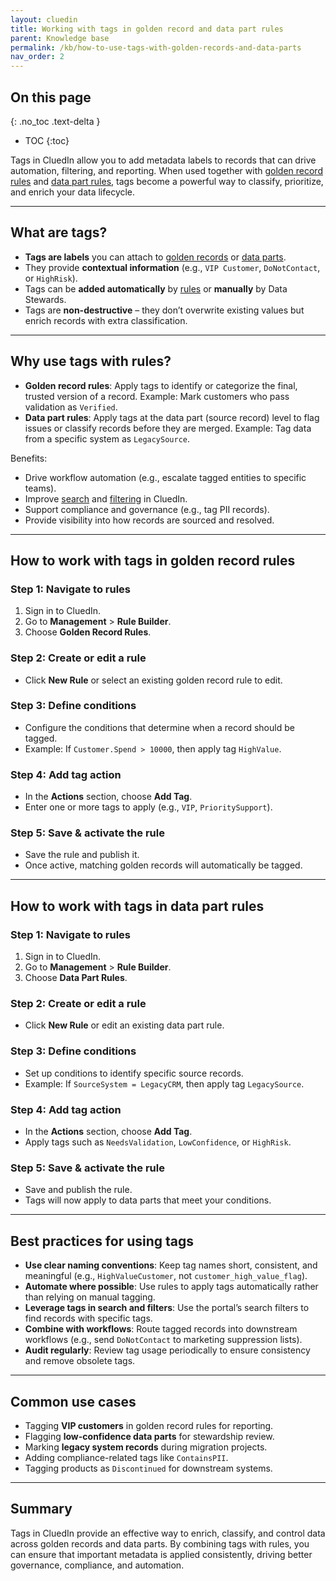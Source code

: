 ```yaml
---
layout: cluedin
title: Working with tags in golden record and data part rules
parent: Knowledge base
permalink: /kb/how-to-use-tags-with-golden-records-and-data-parts
nav_order: 2
---
```


## On this page
{: .no_toc .text-delta }
- TOC
{:toc}

Tags in CluedIn allow you to add metadata labels to records that can drive automation, filtering, and reporting. When used together with [golden record rules](/management/rules/rule-types#golden-record-rules) and [data part rules](/management/rules/rule-types#data-parts-rules), tags become a powerful way to classify, prioritize, and enrich your data lifecycle.

---

## What are tags?

- **Tags are labels** you can attach to [golden records](/key-terms-and-features/golden-records) or [data parts](/key-terms-and-features/data-life-cycle).  
- They provide **contextual information** (e.g., `VIP Customer`, `DoNotContact`, or `HighRisk`).  
- Tags can be **added automatically** by [rules](/management/rules) or **manually** by Data Stewards.  
- Tags are **non-destructive** – they don’t overwrite existing values but enrich records with extra classification.

---

## Why use tags with rules?

- **Golden record rules**: Apply tags to identify or categorize the final, trusted version of a record. Example: Mark customers who pass validation as `Verified`.  
- **Data part rules**: Apply tags at the data part (source record) level to flag issues or classify records before they are merged. Example: Tag data from a specific system as `LegacySource`.  

Benefits:  
- Drive workflow automation (e.g., escalate tagged entities to specific teams).  
- Improve [search](/key-terms-and-features/search) and [filtering](/key-terms-and-features/filters) in CluedIn.  
- Support compliance and governance (e.g., tag PII records).  
- Provide visibility into how records are sourced and resolved.

---

## How to work with tags in golden record rules

### Step 1: Navigate to rules
1. Sign in to CluedIn.  
2. Go to **Management** > **Rule Builder**.  
3. Choose **Golden Record Rules**.  

### Step 2: Create or edit a rule
- Click **New Rule** or select an existing golden record rule to edit.  

### Step 3: Define conditions
- Configure the conditions that determine when a record should be tagged.  
- Example: If `Customer.Spend > 10000`, then apply tag `HighValue`.  

### Step 4: Add tag action
- In the **Actions** section, choose **Add Tag**.  
- Enter one or more tags to apply (e.g., `VIP`, `PrioritySupport`).  

### Step 5: Save & activate the rule
- Save the rule and publish it.  
- Once active, matching golden records will automatically be tagged.  

---

## How to work with tags in data part rules

### Step 1: Navigate to rules
1. Sign in to CluedIn.  
1. Go to **Management** > **Rule Builder**.   
1. Choose **Data Part Rules**.  

### Step 2: Create or edit a rule
- Click **New Rule** or edit an existing data part rule.  

### Step 3: Define conditions
- Set up conditions to identify specific source records.  
- Example: If `SourceSystem = LegacyCRM`, then apply tag `LegacySource`. 

### Step 4: Add tag action
- In the **Actions** section, choose **Add Tag**.  
- Apply tags such as `NeedsValidation`, `LowConfidence`, or `HighRisk`.  

### Step 5: Save & activate the rule
- Save and publish the rule.  
- Tags will now apply to data parts that meet your conditions.  

---

## Best practices for using tags

- **Use clear naming conventions**: Keep tag names short, consistent, and meaningful (e.g., `HighValueCustomer`, not `customer_high_value_flag`).  
- **Automate where possible**: Use rules to apply tags automatically rather than relying on manual tagging.  
- **Leverage tags in search and filters**: Use the portal’s search filters to find records with specific tags.  
- **Combine with workflows**: Route tagged records into downstream workflows (e.g., send `DoNotContact` to marketing suppression lists).  
- **Audit regularly**: Review tag usage periodically to ensure consistency and remove obsolete tags.  

---

## Common use cases

- Tagging **VIP customers** in golden record rules for reporting.  
- Flagging **low-confidence data parts** for stewardship review.  
- Marking **legacy system records** during migration projects.  
- Adding compliance-related tags like `ContainsPII`.  
- Tagging products as `Discontinued` for downstream systems.  

---

## Summary

Tags in CluedIn provide an effective way to enrich, classify, and control data across golden records and data parts. By combining tags with rules, you can ensure that important metadata is applied consistently, driving better governance, compliance, and automation.  
